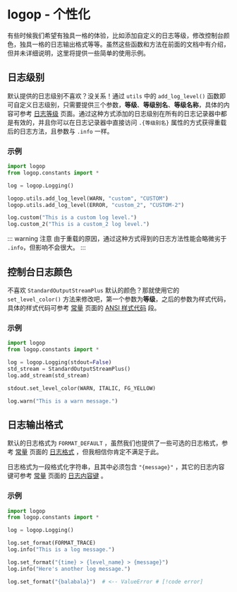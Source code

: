 # logop - 个性化

有些时候我们希望有独具一格的体验，比如添加自定义的日志等级，修改控制台颜色，独具一格的日志输出格式等等。虽然这些函数和方法在前面的文档中有介绍，但并未详细说明，这里将提供一些简单的使用示例。


## 日志级别

默认提供的日志级别不喜欢？没关系！通过 `utils` 中的 `add_log_level()` 函数即可自定义日志级别，只需要提供三个参数，**等级**、**等级别名**、**等级名称**，具体的内容可参考 [日志等级](./level.md) 页面。通过这种方式添加的日志级别在所有的日志记录器中都是有效的，并且你可以在日志记录器中直接访问 `.{等级别名}` 属性的方式获得重载后的日志方法，且参数与 `.info` 一样。

### 示例

```Python
import logop
from logop.constants import *

log = logop.Logging()

logop.utils.add_log_level(WARN, "custom", "CUSTOM")
logop.utils.add_log_level(ERROR, "custom_2", "CUSTOM-2")

log.custom("This is a custom log level.")
log.custom_2("This is a custom_2 log level.")
```

::: warning 注意
由于重载的原因，通过这种方式得到的日志方法性能会略微劣于 `.info`，但影响不会很大。
:::


## 控制台日志颜色

不喜欢 `StandardOutputStreamPlus` 默认的颜色？那就使用它的 `set_level_color()` 方法来修改吧，第一个参数为**等级**，之后的参数为样式代码，具体的样式代码可参考 [常量](./constants.md) 页面的 [ANSI 样式代码](./constants.md#asni-style-code) 段。

### 示例

```Python
import logop
from logop.constants import *

log = logop.Logging(stdout=False)
std_stream = StandardOutputStreamPlus()
log.add_stream(std_stream)

stdout.set_level_color(WARN, ITALIC, FG_YELLOW)

log.warn("This is a warn message.")
```


## 日志输出格式

默认的日志格式为 `FORMAT_DEFAULT` ，虽然我们也提供了一些可选的日志格式，参考 [常量](./constants.md) 页面的 [日志格式](./constants.md#log-format) ，但我相信你肯定不满足于此。

日志格式为一段格式化字符串，且其中必须包含 `"{message}"` ，其它的日志内容键可参考 [常量](./constants.md) 页面的 [日志内容键](./constants.md#log-content-key) 。

### 示例

```Python
import logop
from logop.constants import *

log = logop.Logging()

log.set_format(FORMAT_TRACE)
log.info("This is a log message.")

log.set_format("{time} > {level_name} > {message}")
log.info("Here's another log message.")

log.set_format("{balabala}")  # <-- ValueError # [!code error]
```

